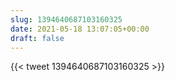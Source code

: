 ```yaml
---
slug: 1394640687103160325
date: 2021-05-18 13:07:05+00:00
draft: false
---
```


{{< tweet 1394640687103160325 >}}
